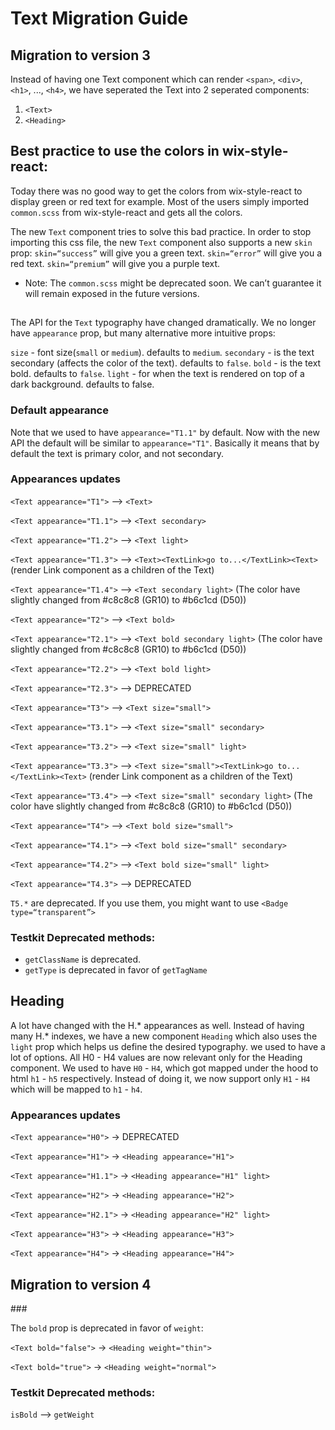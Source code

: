 # Text Migration Guide

## Migration to version 3
Instead of having one Text component which can render `<span>`, `<div>`, `<h1>`, ..., `<h4>`, we have seperated the Text into 2 seperated components:

1. `<Text>`
2. `<Heading>`

## Best practice to use the colors in wix-style-react:
Today there was no good way to get the colors from wix-style-react to display green or red text for example.
Most of the users simply imported `common.scss` from wix-style-react and gets all the colors.

The new `Text` component tries to solve this bad practice. In order to stop importing this css file, the new `Text` component also supports a new `skin` prop:
`skin=“success”` will give you a green text.
`skin=“error”` will give you a red text.
`skin=“premium”` will give you a purple text.

* Note: The `common.scss` might be deprecated soon. We can’t guarantee it will remain exposed in the future versions.  

## <Text>
The API for the `Text` typography have changed dramatically.
We no longer have `appearance` prop, but many alternative more intuitive props:

`size` - font size(`small` or `medium`). defaults to `medium`.
`secondary` - is the text secondary (affects the color of the text). defaults to `false`.
`bold` - is the text bold. defaults to `false`.
`light` - for when the text is rendered on top of a dark background. defaults to false.

### Default appearance
Note that we used to have `appearance="T1.1"` by default. Now with the new API the default will be similar to `appearance="T1"`. Basically it means that by default the text is primary color, and not secondary.

### Appearances updates
`<Text appearance="T1">` --> `<Text>`

`<Text appearance="T1.1">` --> `<Text secondary>`

`<Text appearance="T1.2">` —> `<Text light>`

`<Text appearance="T1.3">` —> `<Text><TextLink>go to...</TextLink><Text>` (render Link component as a children of the Text)

`<Text appearance="T1.4">` —> `<Text secondary light>` (The color have slightly changed from #c8c8c8 (GR10) to #b6c1cd (D50))



`<Text appearance="T2">` --> `<Text bold>`

`<Text appearance="T2.1">` --> `<Text bold secondary light>` (The color have slightly changed from #c8c8c8 (GR10) to #b6c1cd (D50))

`<Text appearance="T2.2">` —> `<Text bold light>`

`<Text appearance="T2.3">` —> DEPRECATED



`<Text appearance="T3">` --> `<Text size="small">`

`<Text appearance="T3.1">` --> `<Text size="small" secondary>`

`<Text appearance="T3.2">` —> `<Text size="small" light>`

`<Text appearance="T3.3">` —> `<Text size="small"><TextLink>go to...</TextLink><Text>` (render Link component as a children of 
the Text)

`<Text appearance="T3.4">` —> `<Text size="small" secondary light>` (The color have slightly changed from #c8c8c8 (GR10) to 
#b6c1cd (D50))


`<Text appearance="T4">` --> `<Text bold size="small">`

`<Text appearance="T4.1">` --> `<Text bold size="small" secondary>`

`<Text appearance="T4.2">` —> `<Text bold size="small" light>`

`<Text appearance="T4.3">` —> DEPRECATED



`T5.*` are deprecated. If you use them, you might want to use `<Badge type=“transparent”>`

### Testkit Deprecated methods:
- `getClassName` is deprecated.
- `getType` is deprecated in favor of `getTagName`

## Heading
A lot have changed with the H.* appearances as well. Instead of having many H.* indexes, we have a new component `Heading` which also uses the `light` prop which helps us define the desired typography.
we used to have a lot of options. All H0 - H4 values are now relevant only for the Heading component.
We used to have `H0` - `H4`, which got mapped under the hood to html `h1` - `h5` respectively. Instead of doing it, we now support only `H1` - `H4` which will be mapped to `h1` - `h4`.

### Appearances updates
`<Text appearance="H0">` -> DEPRECATED

`<Text appearance="H1">` -> `<Heading appearance="H1">`

`<Text appearance="H1.1">` -> `<Heading appearance="H1" light>`

`<Text appearance="H2">` -> `<Heading appearance="H2">`

`<Text appearance="H2.1">` -> `<Heading appearance="H2" light>`

`<Text appearance="H3">` -> `<Heading appearance="H3">`

`<Text appearance="H4">` -> `<Heading appearance="H4">`


## Migration to version 4
###<Text/>

The `bold` prop is deprecated in favor of `weight`:

`<Text bold="false">` -> `<Heading weight="thin">`

`<Text bold="true">` -> `<Heading weight="normal">`

### Testkit Deprecated methods:
`isBold` --> `getWeight`
